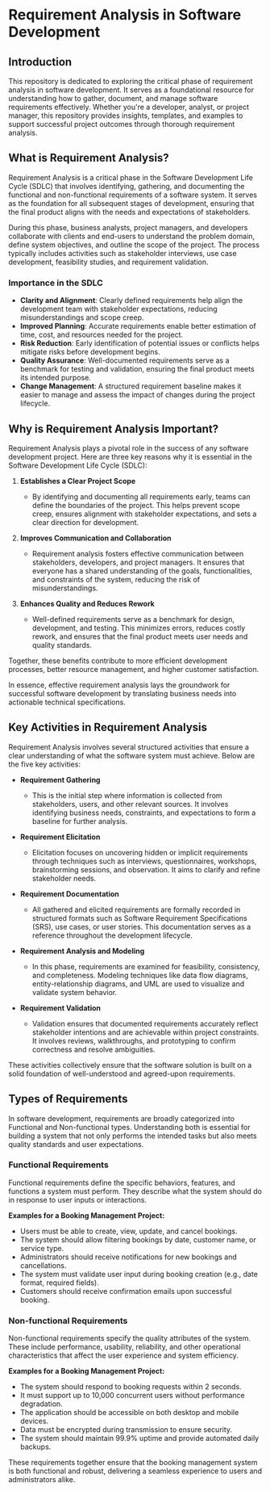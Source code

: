 # Requirement Analysis in Software Development

## Introduction

This repository is dedicated to exploring the critical phase of requirement analysis in software development. It serves as a foundational resource for understanding how to gather, document, and manage software requirements effectively. Whether you're a developer, analyst, or project manager, this repository provides insights, templates, and examples to support successful project outcomes through thorough requirement analysis.

## What is Requirement Analysis?

Requirement Analysis is a critical phase in the Software Development Life Cycle (SDLC) that involves identifying, gathering, and documenting the functional and non-functional requirements of a software system. It serves as the foundation for all subsequent stages of development, ensuring that the final product aligns with the needs and expectations of stakeholders.

During this phase, business analysts, project managers, and developers collaborate with clients and end-users to understand the problem domain, define system objectives, and outline the scope of the project. The process typically includes activities such as stakeholder interviews, use case development, feasibility studies, and requirement validation.

### Importance in the SDLC

- **Clarity and Alignment**: Clearly defined requirements help align the development team with stakeholder expectations, reducing misunderstandings and scope creep.
- **Improved Planning**: Accurate requirements enable better estimation of time, cost, and resources needed for the project.
- **Risk Reduction**: Early identification of potential issues or conflicts helps mitigate risks before development begins.
- **Quality Assurance**: Well-documented requirements serve as a benchmark for testing and validation, ensuring the final product meets its intended purpose.
- **Change Management**: A structured requirement baseline makes it easier to manage and assess the impact of changes during the project lifecycle.

## Why is Requirement Analysis Important?

Requirement Analysis plays a pivotal role in the success of any software development project. Here are three key reasons why it is essential in the Software Development Life Cycle (SDLC):

1. **Establishes a Clear Project Scope**
   - By identifying and documenting all requirements early, teams can define the boundaries of the project. This helps prevent scope creep, ensures alignment with stakeholder expectations, and sets a clear direction for development.

2. **Improves Communication and Collaboration**
   - Requirement analysis fosters effective communication between stakeholders, developers, and project managers. It ensures that everyone has a shared understanding of the goals, functionalities, and constraints of the system, reducing the risk of misunderstandings.

3. **Enhances Quality and Reduces Rework**
   - Well-defined requirements serve as a benchmark for design, development, and testing. This minimizes errors, reduces costly rework, and ensures that the final product meets user needs and quality standards.

Together, these benefits contribute to more efficient development processes, better resource management, and higher customer satisfaction.


In essence, effective requirement analysis lays the groundwork for successful software development by translating business needs into actionable technical specifications.
## Key Activities in Requirement Analysis

Requirement Analysis involves several structured activities that ensure a clear understanding of what the software system must achieve. Below are the five key activities:

- **Requirement Gathering**
  - This is the initial step where information is collected from stakeholders, users, and other relevant sources. It involves identifying business needs, constraints, and expectations to form a baseline for further analysis.

- **Requirement Elicitation**
  - Elicitation focuses on uncovering hidden or implicit requirements through techniques such as interviews, questionnaires, workshops, brainstorming sessions, and observation. It aims to clarify and refine stakeholder needs.

- **Requirement Documentation**
  - All gathered and elicited requirements are formally recorded in structured formats such as Software Requirement Specifications (SRS), use cases, or user stories. This documentation serves as a reference throughout the development lifecycle.

- **Requirement Analysis and Modeling**
  - In this phase, requirements are examined for feasibility, consistency, and completeness. Modeling techniques like data flow diagrams, entity-relationship diagrams, and UML are used to visualize and validate system behavior.

- **Requirement Validation**
  - Validation ensures that documented requirements accurately reflect stakeholder intentions and are achievable within project constraints. It involves reviews, walkthroughs, and prototyping to confirm correctness and resolve ambiguities.

These activities collectively ensure that the software solution is built on a solid foundation of well-understood and agreed-upon requirements.

## Types of Requirements

In software development, requirements are broadly categorized into Functional and Non-functional types. Understanding both is essential for building a system that not only performs the intended tasks but also meets quality standards and user expectations.

### Functional Requirements

Functional requirements define the specific behaviors, features, and functions a system must perform. They describe what the system should do in response to user inputs or interactions.

**Examples for a Booking Management Project:**
- Users must be able to create, view, update, and cancel bookings.
- The system should allow filtering bookings by date, customer name, or service type.
- Administrators should receive notifications for new bookings and cancellations.
- The system must validate user input during booking creation (e.g., date format, required fields).
- Customers should receive confirmation emails upon successful booking.

### Non-functional Requirements

Non-functional requirements specify the quality attributes of the system. These include performance, usability, reliability, and other operational characteristics that affect the user experience and system efficiency.

**Examples for a Booking Management Project:**
- The system should respond to booking requests within 2 seconds.
- It must support up to 10,000 concurrent users without performance degradation.
- The application should be accessible on both desktop and mobile devices.
- Data must be encrypted during transmission to ensure security.
- The system should maintain 99.9% uptime and provide automated daily backups.

These requirements together ensure that the booking management system is both functional and robust, delivering a seamless experience to users and administrators alike.


